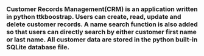 ### Customer Records Management(CRM) is an application written in python ttkboostrap. Users can create, read, update and delete customer records. A name search function is also added so that users can directly search by either customer first name or last name. All customer data are stored in the python built-in SQLite database file.

